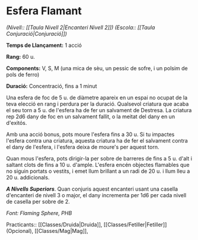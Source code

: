 # Esfera Flamant

*(Nivell:: [[Taula Nivell 2|Encanteri Nivell 2]]) (Escola:: [[Taula Conjuració|Conjuració]])*

**Temps de Llançament:** 1 acció

**Rang:** 60 u.

**Components:** V, S, M (una mica de sèu, un pessic de sofre, i un polsim de pols de ferro)

**Duració:** Concentració, fins a 1 minut

Una esfera de foc de 5 u. de diàmetre apareix en un espai no ocupat de la teva elecció en rang i perdura per la duració. Qualsevol criatura que acaba el seu torn a 5 u. de l'esfera ha de fer un salvament de Destresa. La criatura rep 2d6 dany de foc en un salvament fallit, o la meitat del dany en un d'exitós.

Amb una acció bonus, pots moure l'esfera fins a 30 u. Si tu impactes l'esfera contra una criatura, aquesta criatura ha de fer el salvament contra el dany de l'esfera, i l'esfera deixa de moure's per aquest torn.

Quan mous l'esfera, pots dirigir-la per sobre de barreres de fins a 5 u. d'alt i saltant clots de fins a 10 u. d'ample. L'esfera encén objectes flamables que no siguin portats o vestits, i emet llum brillant a un radi de 20 u. i llum lleu a 20 u. addicionals.

***A Nivells Superiors***. Quan conjuris aquest encanteri usant una casella d'encanteri de nivell 3 o major, el dany incrementa per 1d6 per cada nivell de casella per sobre de 2.


*Font: Flaming Sphere, PHB*



Practicants:: [[Classes/Druida|Druida]], [[Classes/Fetiller|Fetiller]] (Opcional), [[Classes/Mag|Mag]],